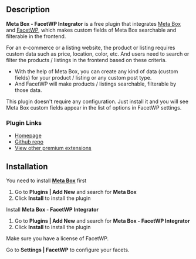 ## Description

**Meta Box - FacetWP Integrator** is a free plugin that integrates [Meta Box](https://metabox.io) and [FacetWP](https://facetwp.com), which makes custom fields of Meta Box searchable and filterable in the frontend.

For an e-commerce or a listing website, the product or listing requires custom data such as price, location, color, etc. And users need to search or filter the products / listings in the frontend based on these criteria.

- With the help of Meta Box, you can create any kind of data (custom fields) for your product / listing or any custom post type.
- And FacetWP will make products / listings searchable, filterable by those data.

This plugin doesn't require any configuration. Just install it and you will see Meta Box custom fields appear in the list of options in FacetWP settings.

### Plugin Links

- [Homepage](https://metabox.io/plugins/meta-box-facetwp-integrator/)
- [Github repo](https://github.com/wpmetabox/meta-box-facetwp-integrator/)
- [View other premium extensions](https://metabox.io/plugins/)

## Installation

You need to install [**Meta Box**](https://metabox.io) first

1. Go to **Plugins | Add New** and search for **Meta Box**
1. Click **Install** to install the plugin

Install **Meta Box - FacetWP Integrator**

1. Go to **Plugins | Add New** and search for **Meta Box - FacetWP Integrator**
1. Click **Install** to install the plugin

Make sure you have a license of FacetWP.

Go to **Settings | FacetWP** to configure your facets.
